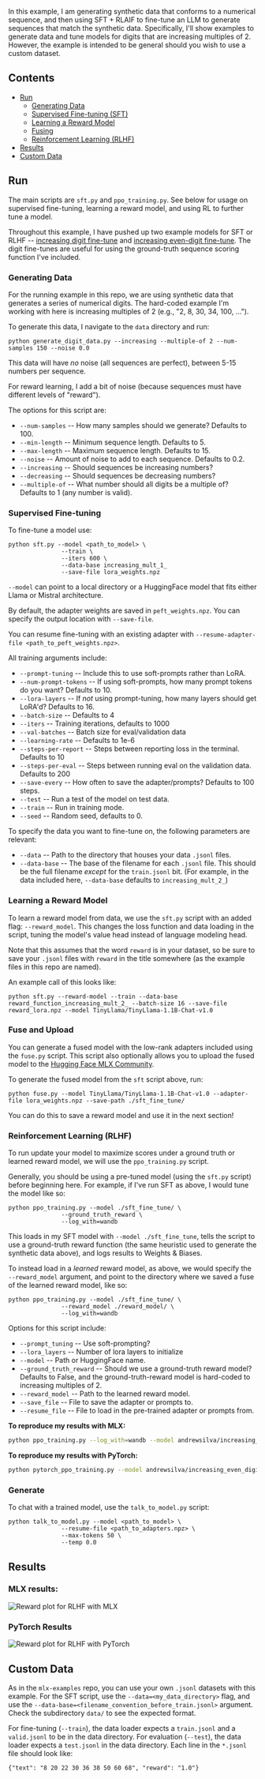 In this example, I am generating synthetic data that conforms to a numerical sequence, and then using SFT + RLAIF to fine-tune an LLM to generate sequences that match the synthetic data.
Specifically, I'll show examples to generate data and tune models for digits that are increasing multiples of 2.
However, the example is intended to be general should you wish to use a custom dataset.

## Contents

* [Run](#Run)
  * [Generating Data](#Generating-Data)
  * [Supervised Fine-tuning (SFT)](#Supervised-Fine-tuning)
  * [Learning a Reward Model](#Learning-a-Reward-Model)
  * [Fusing](#Fuse-and-Upload)
  * [Reinforcement Learning (RLHF)](#Reinforcement-Learning-RLHF)
* [Results](#Results)
* [Custom Data](#Custom-Data)


## Run

The main scripts are `sft.py` and `ppo_training.py`. 
See below for usage on supervised fine-tuning, learning
a reward model, and using RL to further tune a model.

Throughout this example, I have pushed up two example models for SFT or RLHF -- [increasing digit fine-tune](https://huggingface.co/andrewsilva/increasing_digit_fine_tune) and [increasing even-digit fine-tune](https://huggingface.co/andrewsilva/increasing_even_digit_fine_tune). The digit fine-tunes are useful for using the ground-truth sequence scoring function I've included.

### Generating Data
For the running example in this repo, we are using
synthetic data that generates a series of numerical digits.
The hard-coded example I'm working with here is 
increasing multiples of 2 (e.g., "2, 8, 30, 34, 100, ...").

To generate this data, I navigate to the `data` directory and run:
```
python generate_digit_data.py --increasing --multiple-of 2 --num-samples 150 --noise 0.0
```
This data will have _no_ noise (all sequences are perfect), between 5-15 numbers per sequence.

For reward learning, I add a bit of noise (because sequences must have different levels of "reward").

The options for this script are:
* `--num-samples` -- How many samples should we generate? Defaults to 100.
* `--min-length` -- Minimum sequence length. Defaults to 5.
* `--max-length` -- Maximum sequence length. Defaults to 15.
* `--noise` -- Amount of noise to add to each sequence. Defaults to 0.2.
* `--increasing` -- Should sequences be increasing numbers?
* `--decreasing` -- Should sequences be decreasing numbers?
* `--multiple-of` -- What number should all digits be a multiple of? Defaults to 1 (any number is valid).

### Supervised Fine-tuning

To fine-tune a model use:

```
python sft.py --model <path_to_model> \
               --train \
               --iters 600 \
               --data-base increasing_mult_1_
               --save-file lora_weights.npz
```

`--model` can point to a local directory or a HuggingFace model that fits either Llama or Mistral architecture.

By default, the adapter weights are saved in `peft_weights.npz`. You can specify
the output location with `--save-file`.

You can resume fine-tuning with an existing adapter with `--resume-adapter-file
<path_to_peft_weights.npz>`. 

All training arguments include:
* `--prompt-tuning` -- Include this to use soft-prompts rather than LoRA.
* `--num-prompt-tokens` -- If using soft-prompts, how many prompt tokens do you want? Defaults to 10.
* `--lora-layers` -- If _not_ using prompt-tuning, how many layers should get LoRA'd? Defaults to 16.
* `--batch-size` -- Defaults to 4
* `--iters` -- Training iterations, defaults to 1000
* `--val-batches` -- Batch size for eval/validation data
* `--learning-rate` -- Defaults to 1e-6
* `--steps-per-report` -- Steps between reporting loss in the terminal. Defaults to 10
* `--steps-per-eval` -- Steps between running eval on the validation data. Defaults to 200
* `--save-every` -- How often to save the adapter/prompts? Defaults to 100 steps.
* `--test` -- Run a test of the model on test data.
* `--train` -- Run in training mode.
* `--seed` -- Random seed, defaults to 0.

To specify the data you want to fine-tune on, the following parameters are relevant:
* `--data` -- Path to the directory that houses your data `.jsonl` files.
* `--data-base` -- The base of the filename for each `.jsonl` file. This should be the full filename _except_ for the `train.jsonl` bit. (For example, in the data included here, `--data-base` defaults to `increasing_mult_2_`)

### Learning a Reward Model
To learn a reward model from data, we use the `sft.py` script 
with an added flag: `--reward_model`. 
This changes the loss function and data loading in the script, 
tuning the model's value head instead of language modeling head.

Note that this assumes that the word `reward` is in your dataset, 
so be sure to save your `.jsonl` files with `reward` in the title somewhere 
(as the example files in this repo are named).

An example call of this looks like:
```
python sft.py --reward-model --train --data-base reward_function_increasing_mult_2_ --batch-size 16 --save-file reward_lora.npz --model TinyLlama/TinyLlama-1.1B-Chat-v1.0
```


### Fuse and Upload
You can generate a fused model with the low-rank adapters included using the
`fuse.py` script. This script also optionally allows you to upload the fused
model to the [Hugging Face MLX
Community](https://huggingface.co/mlx-community).

To generate the fused model from the `sft` script above, run:

```
python fuse.py --model TinyLlama/TinyLlama-1.1B-Chat-v1.0 --adapter-file lora_weights.npz --save-path ./sft_fine_tune/
```

You can do this to save a reward model and use it in the next section!

### Reinforcement Learning (RLHF)

To run update your model to maximize scores under a 
ground truth or learned reward model, we will use the `ppo_training.py` script.

Generally, you should be using a pre-tuned model 
(using the `sft.py` script) before beginning here.
For example, if I've run SFT as above, I would tune the model like so:
```
python ppo_training.py --model ./sft_fine_tune/ \
               --ground_truth_reward \
               --log_with=wandb
```

This loads in my SFT model with `--model ./sft_fine_tune`, tells 
the script to use a ground-truth reward function (the same heuristic 
used to generate the synthetic data above), and logs results to Weights & Biases.

To instead load in a _learned_ reward model, as above, we would
specify the `--reward_model` argument, and point to the directory where 
we saved a fuse of the learned reward model, like so:
```
python ppo_training.py --model ./sft_fine_tune/ \
               --reward_model ./reward_model/ \
               --log_with=wandb
```

Options for this script include:
* `--prompt_tuning` -- Use soft-prompting?
* `--lora_layers` -- Number of lora layers to initialize
* `--model` -- Path or HuggingFace name.
* `--ground_truth_reward` -- Should we use a ground-truth reward model? Defaults to False, and the ground-truth-reward model is hard-coded to increasing multiples of 2.
* `--reward_model` -- Path to the learned reward model.
* `--save_file` -- File to save the adapter or prompts to.
* `--resume_file` -- File to load in the pre-trained adapter or prompts from.

**To reproduce my results with MLX:**
```bash
python ppo_training.py --log_with=wandb --model andrewsilva/increasing_even_digit_fine_tune --batch_size 32 --mini_batch_size 32 --ppo_epoch 4 --ground_truth_reward --num_steps 500 --adap_kl_ctrl True --init_kl_coef 0.2 --seed 7
```
**To reproduce my results with PyTorch:**
```bash
python pytorch_ppo_training.py --model andrewsilva/increasing_even_digit_fine_tune --batch_size 32 --mini_batch_size 32 --ppo_epoch 4 --log_with wandb --ground_truth_reward --tokenizer TinyLlama/TinyLlama-1.1B-Chat-v1.0 --num_steps 5550 --adap_kl_ctrl True --init_kl_coef 0.2 --seed 7
```


### Generate

To chat with a trained model, use the `talk_to_model.py` script:

```
python talk_to_model.py --model <path_to_model> \
               --resume-file <path_to_adapters.npz> \
               --max-tokens 50 \
               --temp 0.0
```

## Results

### MLX results:
![Reward plot for RLHF with MLX](mlx_reward.png)

### PyTorch Results
![Reward plot for RLHF with PyTorch](pytorch_reward.png)


## Custom Data

As in the `mlx-examples` repo, you can use your own `.jsonl` datasets with this example. 
For the SFT script, use the `--data=<my_data_directory>` flag, and
use the `--data-base=<filename_convention_before_train.jsonl>` argument.
Check the subdirectory `data/` to see the expected format.

For fine-tuning (`--train`), the data loader expects a `train.jsonl` and a
`valid.jsonl` to be in the data directory. For evaluation (`--test`), the data
loader expects a `test.jsonl` in the data directory. Each line in the `*.jsonl`
file should look like:

```
{"text": "8 20 22 30 36 38 50 60 68", "reward": "1.0"}
```
